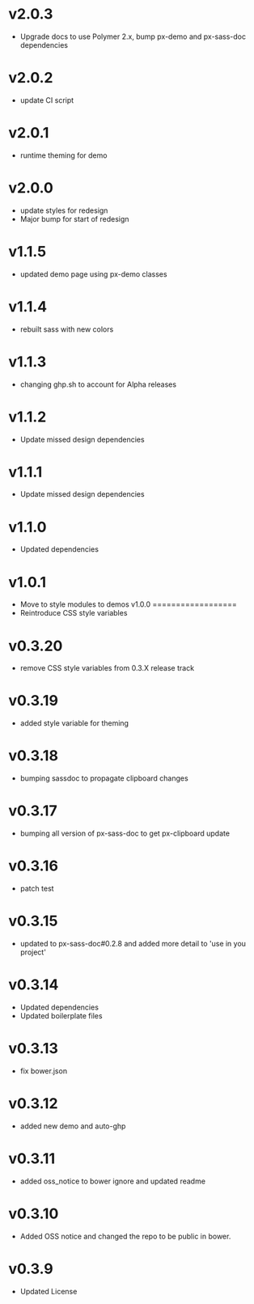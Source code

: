 v2.0.3
==================
* Upgrade docs to use Polymer 2.x, bump px-demo and px-sass-doc dependencies

v2.0.2
==================
* update CI script

v2.0.1
==================
* runtime theming for demo

v2.0.0
==================
* update styles for redesign
* Major bump for start of redesign

v1.1.5
==================
* updated demo page using px-demo classes

v1.1.4
==================
* rebuilt sass with new colors

v1.1.3
==================
* changing ghp.sh to account for Alpha releases

v1.1.2
==================
* Update missed design dependencies

v1.1.1
==================
* Update missed design dependencies

v1.1.0
==================
* Updated dependencies

v1.0.1
==================
* Move to style modules to demos
v1.0.0
==================
* Reintroduce CSS style variables

v0.3.20
==================
* remove CSS style variables from 0.3.X release track

v0.3.19
==================
* added style variable for theming

v0.3.18
==================
* bumping sassdoc to propagate clipboard changes

v0.3.17
==================
* bumping all version of px-sass-doc to get px-clipboard update

v0.3.16
==================
* patch test

v0.3.15
==============================
* updated to px-sass-doc#0.2.8 and added more detail to 'use in you project'

v0.3.14
==============================
* Updated dependencies
* Updated boilerplate files

v0.3.13
==============================
* fix bower.json

v0.3.12
==============================
* added new demo and auto-ghp

v0.3.11
==============================
* added oss_notice to bower ignore and updated readme

v0.3.10
==============================
* Added OSS notice and changed the repo to be public in bower.

v0.3.9
=====================
* Updated License
